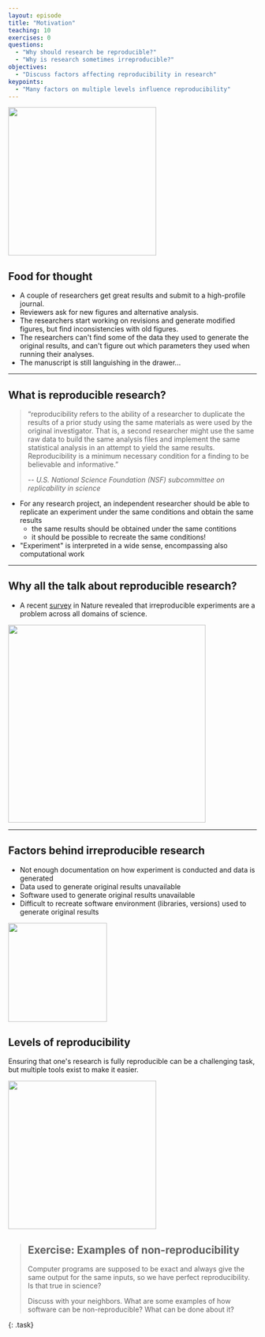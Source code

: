 ```yaml
---
layout: episode
title: "Motivation"
teaching: 10
exercises: 0
questions:
  - "Why should research be reproducible?"
  - "Why is research sometimes irreproducible?"
objectives:
  - "Discuss factors affecting reproducibility in research"
keypoints:
  - "Many factors on multiple levels influence reproducibility"
---
```


<img src="/reproducible-research/img/research_comic_phd.gif" style="height: 300px;"/>

## Food for thought

- A couple of researchers get great results and submit to a high-profile journal.
- Reviewers ask for new figures and alternative analysis.
- The researchers start working on revisions and generate modified figures, but find inconsistencies with old figures.
- The researchers can't find some of the data they used to generate the original results, and 
  can't figure out which parameters they used when running their analyses.
- The manuscript is still languishing in the drawer...
  
---

## What is reproducible research?

> “reproducibility refers to the ability of a researcher to duplicate the results of a prior study using the same materials as were used by the original investigator. That is, a second researcher might use the same raw data to build the same analysis files and implement the same statistical analysis in an attempt to yield the same results. Reproducibility is a minimum necessary condition for a finding to be believable and informative.” 
>
> -- <cite> U.S. National Science Foundation (NSF) subcommittee on replicability in science</cite>

- For any research project, an independent researcher should be able to replicate an experiment under the same conditions and obtain the same results
  - the same results should be obtained under the same contitions
  - it should be possible to recreate the same conditions!
- "Experiment" is interpreted in a wide sense, encompassing also computational work

---

<!--
   <img src="/reproducible-research/img/reproducibility_figure.jpg" style="height: 200px;"/>
-->
   
## Why all the talk about reproducible research?
   - A recent [survey](http://www.nature.com/news/1-500-scientists-lift-the-lid-on-reproducibility-1.19970) in Nature revealed that irreproducible experiments are a problem across all domains of science.
 
 <img src="/reproducible-research/img/reproducibility_nature.png" style="height: 400px;"/>

---

## Factors behind irreproducible research 

- Not enough documentation on how experiment is conducted and data is generated 
- Data used to generate original results unavailable
- Software used to generate original results unavailable
- Difficult to recreate software environment (libraries, versions) used to generate original results
   
 <img src="/reproducible-research/img/Miracle.jpg" style="height: 200px;"/>
 
## Levels of reproducibility

Ensuring that one's research is fully reproducible can be a challenging task, 
but multiple tools exist to make it easier.

<img src="/reproducible-research/img/repro-pyramid.png" style="height: 300px;"/>



> ## Exercise: Examples of non-reproducibility
>
> Computer programs are supposed to be exact and always give the same
> output for the same inputs, so we have perfect reproducibility.  Is
> that true in science?
>
> Discuss with your neighbors.  What are some examples of how software
> can be non-reproducible?  What can be done about it?
>
{: .task}

